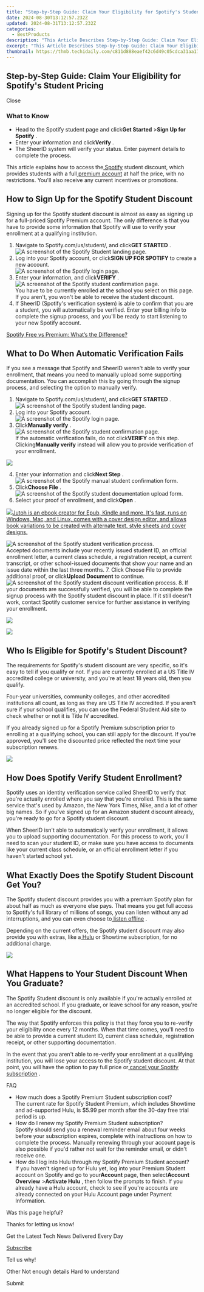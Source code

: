 ```yaml
---
title: "Step-by-Step Guide: Claim Your Eligibility for Spotify's Student Pricing"
date: 2024-08-30T13:12:57.232Z
updated: 2024-08-31T13:12:57.232Z
categories:
  - BestProducts
description: "This Article Describes Step-by-Step Guide: Claim Your Eligibility for Spotify's Student Pricing"
excerpt: "This Article Describes Step-by-Step Guide: Claim Your Eligibility for Spotify's Student Pricing"
thumbnail: https://thmb.techidaily.com/c811d888eaef42c6d49c05cdca31aa1712344b1b90027a29f28c88cf9d7d9505.jpg
---
```


## Step-by-Step Guide: Claim Your Eligibility for Spotify's Student Pricing

Close 

###  What to Know

* Head to the Spotify student page and click**Get Started** \>**Sign Up for Spotify** .
* Enter your information and click**Verify** .
* The SheerID system will verify your status. Enter payment details to complete the process.

 This article explains how to access the[ Spotify](https://www.lifewire.com/what-is-spotify-4685829) student discount, which provides students with a full[ premium account](https://www.lifewire.com/how-to-get-spotify-premium-4580347) at half the price, with no restrictions. You'll also receive any current incentives or promotions.

##  How to Sign Up for the Spotify Student Discount 

 Signing up for the Spotify student discount is almost as easy as signing up for a full-priced Spotify Premium account. The only difference is that you have to provide some information that Spotify will use to verify your enrollment at a qualifying institution.

1. Navigate to Spotify.com/us/student/, and click**GET STARTED** .  
![A screenshot of the Spotify Student landing page.](https://www.lifewire.com/thmb/tJLno9OC-ySaw1RLxFSPPfTGhaQ=/1500x0/filters:no_upscale():max_bytes(150000):strip_icc():format(webp)/1-255e6bb15e1148d9abb0293c57e135f3.JPG)
2. Log into your Spotify account, or click**SIGN UP FOR SPOTIFY** to create a new account.  
![A screenshot of the Spotify login page.](https://www.lifewire.com/thmb/-6CZj73GwIltSS6-inTfMB8QNuQ=/1500x0/filters:no_upscale():max_bytes(150000):strip_icc():format(webp)/2-2945114da00046faa581546912bf6abe.JPG)
3. Enter your information, and click**VERIFY** .  
![A screenshot of the Spotify student confirmation page.](https://www.lifewire.com/thmb/mXFGl7eru9MJy9I52_h1MDlnUzU=/1500x0/filters:no_upscale():max_bytes(150000):strip_icc():format(webp)/3-6a5242754bef4516816091c26691b80d.JPG)  
 You have to be currently enrolled at the school you select on this page. If you aren't, you won't be able to receive the student discount.
4. If SheerID (Spotify's verification system) is able to confirm that you are a student, you will automatically be verified. Enter your billing info to complete the signup process, and you'll be ready to start listening to your new Spotify account.

[  Spotify Free vs Premium: What’s the Difference? ](https://www.lifewire.com/spotify-free-vs-premium-8651596) 

##  What to Do When Automatic Verification Fails 

 If you see a message that Spotify and SheerID weren't able to verify your enrollment, that means you need to manually upload some supporting documentation. You can accomplish this by going through the signup process, and selecting the option to manually verify.

1. Navigate to Spotify.com/us/student/, and click**GET STARTED** .  
![A screenshot of the Spotify student landing page.](https://www.lifewire.com/thmb/i4k-b-NFOH7gALP2kuj_ny0AUBU=/1500x0/filters:no_upscale():max_bytes(150000):strip_icc():format(webp)/1-79119ed54bec4fe7acfbfcda7e421e59.JPG)
2. Log into your Spotify account.  
![A screenshot of the Spotify login page.](https://www.lifewire.com/thmb/Q-_4k-jnaCQDUWilsJdLE-AkUCc=/1500x0/filters:no_upscale():max_bytes(150000):strip_icc():format(webp)/2-d28d0fbfb93e41dabadc7133ac790e97.JPG)
3. Click**Manually verify** .  
![A screenshot of the Spotify student confirmation page.](https://www.lifewire.com/thmb/MnwsOaJO1oyQSi-Q4dcBqX14prk=/1500x0/filters:no_upscale():max_bytes(150000):strip_icc():format(webp)/3-07ff7fc487b44ac29f727bf13d04758c.JPG)  
 If the automatic verification fails, do not click**VERIFY** on this step. Clicking**Manually verify** instead will allow you to provide verification of your enrollment.
<!-- affiliate ads begin -->
<a href="https://secure.2checkout.com/order/checkout.php?PRODS=4620778&QTY=1&AFFILIATE=108875&CART=1"><img src="https://secure.avangate.com/images/merchant/07dd4d5a72f5740ef0f035f201951476/728__90banner.jpg" border="0"></a>
<!-- affiliate ads end -->
4. Enter your information and click**Next Step** .  
![A screenshot of the Spotify manual student confirmation form.](https://www.lifewire.com/thmb/SWYf-NJM88RoMp1b9UxONUVbdwc=/1500x0/filters:no_upscale():max_bytes(150000):strip_icc():format(webp)/4-42602be0c8c543748455f49bdb87090a.JPG)
5. Click**Choose File** .  
![A screenshot of the Spotify student documentation upload form.](https://www.lifewire.com/thmb/yUtmZ1dqQyhFKFxG_fhIzLSaDAA=/1500x0/filters:no_upscale():max_bytes(150000):strip_icc():format(webp)/5-2fefb49c7b744c6bab38eb67b0891f36.JPG)
6. Select your proof of enrollment, and click**Open** .  
<!-- affiliate ads begin -->
<a href="https://secure.2checkout.com/order/checkout.php?PRODS=4694919&QTY=1&AFFILIATE=108875&CART=1"><img src="https://secure.avangate.com/images/merchant/bccefcc1b1eee9eca3ae4f5c1a281482/products/jutoh-logo-1200x1600.jpg" border="0">Jutoh is an ebook creator for Epub, Kindle and more. It's fast, runs on Windows, Mac, and Linux, comes with a cover design editor, and allows book variations to be created with alternate text, style sheets and cover designs. </a>
<!-- affiliate ads end -->
![A screenshot of the Spotify student verification process.](https://www.lifewire.com/thmb/8pp_EkeXZ3oY-qzcOdPNtUJqKbg=/1500x0/filters:no_upscale():max_bytes(150000):strip_icc():format(webp)/5a-c57bbc3ea15f461586ad502acacb57ba.jpg)  
 Accepted documents include your recently issued student ID, an official enrollment letter, a current class schedule, a registration receipt, a current transcript, or other school-issued documents that show your name and an issue date within the last three months.
7. Click Choose File to provide additional proof, or click**Upload Document** to continue.  
![A screenshot of the Spotify student discount verification process.](https://www.lifewire.com/thmb/dtjNjxW1SnPeEVNWYWdPUmzRJWY=/1500x0/filters:no_upscale():max_bytes(150000):strip_icc():format(webp)/6-56f5a2b77e9144eba5f8e4d6dafaa949.JPG)
8. If your documents are successfully verified, you will be able to complete the signup process with the Spotify student discount in place. If it still doesn't work, contact Spotify customer service for further assistance in verifying your enrollment.
<!-- affiliate ads begin -->
<a href="https://store.nero.com/order/checkout.php?PRODS=42570605&QTY=1&AFFILIATE=108875&CART=1"><img src="http://cdnwww.nero.com/nero-com-wAssets/img/banners/2023/usbXcopy/Nero_USB_x_copy_Screen_2.png" border="0"></a>
<!-- affiliate ads end -->

<!-- affiliate ads begin -->
<a href="https://shop.copernic.com/order/checkout.php?PRODS=41033101&QTY=1&AFFILIATE=108875&CART=1"><img src="https://secure.2checkout.com/images/merchant/8d30aa96e72440759f74bd2306c1fa3d/Copernic-2023-Affiliate-728x90-Elite.png" border="0"></a>
<!-- affiliate ads end -->
##  Who Is Eligible for Spotify's Student Discount? 

 The requirements for Spotify's student discount are very specific, so it's easy to tell if you qualify or not. If you are currently enrolled at a US Title IV accredited college or university, and you're at least 18 years old, then you qualify.

 Four-year universities, community colleges, and other accredited institutions all count, as long as they are US Title IV accredited. If you aren't sure if your school qualifies, you can use the Federal Student Aid site to check whether or not it is Title IV accredited.

 If you already signed up for a Spotify Premium subscription prior to enrolling at a qualifying school, you can still apply for the discount. If you're approved, you'll see the discounted price reflected the next time your subscription renews.

<!-- affiliate ads begin -->
<a href="https://secure.2checkout.com/order/checkout.php?PRODS=4728277&QTY=1&AFFILIATE=108875&CART=1"><img src="https://secure.avangate.com/images/merchant/f7f07e7dab09533bc71247a5b29a7373/products/1_iDeviceMessageBox.png" border="0"></a>
<!-- affiliate ads end -->
##  How Does Spotify Verify Student Enrollment? 

 Spotify uses an identity verification service called SheerID to verify that you're actually enrolled where you say that you're enrolled. This is the same service that's used by Amazon, the New York Times, Nike, and a lot of other big names. So if you've signed up for an Amazon student discount already, you're ready to go for a Spotify student discount.

 When SheerID isn't able to automatically verify your enrollment, it allows you to upload supporting documentation. For this process to work, you'll need to scan your student ID, or make sure you have access to documents like your current class schedule, or an official enrollment letter if you haven't started school yet.

##  What Exactly Does the Spotify Student Discount Get You? 

 The Spotify student discount provides you with a premium Spotify plan for about half as much as everyone else pays. That means you get full access to Spotify's full library of millions of songs, you can listen without any ad interruptions, and you can even choose to[ listen offline](https://www.lifewire.com/what-is-caching-mode-in-music-services-2438241) .

 Depending on the current offers, the Spotify student discount may also provide you with extras, like a[ Hulu](https://www.lifewire.com/what-is-hulu-4783546) or Showtime subscription, for no additional charge.

<!-- affiliate ads begin -->
<a href="https://secure.2checkout.com/order/checkout.php?PRODS=2201613&QTY=1&AFFILIATE=108875&CART=1"><img src="https://www.macdvdripperpro.com/images/devices-3.png" border="0"></a>
<!-- affiliate ads end -->
##  What Happens to Your Student Discount When You Graduate? 

 The Spotify Student discount is only available if you're actually enrolled at an accredited school. If you graduate, or leave school for any reason, you're no longer eligible for the discount.

 The way that Spotify enforces this policy is that they force you to re-verify your eligibility once every 12 months. When that time comes, you'll need to be able to provide a current student ID, current class schedule, registration receipt, or other supporting documentation.

 In the event that you aren't able to re-verify your enrollment at a qualifying institution, you will lose your access to the Spotify student discount. At that point, you will have the option to pay full price or[ cancel your Spotify subscription](https://www.lifewire.com/how-to-delete-a-spotify-account-4781126) .

 FAQ

* How much does a Spotify Premium Student subscription cost?  
 The current rate for Spotify Student Premium, which includes Showtime and ad-supported Hulu, is $5.99 per month after the 30-day free trial period is up.
* How do I renew my Spotify Premium Student subscription?  
 Spotify should send you a renewal reminder email about four weeks before your subscription expires, complete with instructions on how to complete the process. Manually renewing through your account page is also possible if you'd rather not wait for the reminder email, or didn't receive one.
* How do I log into Hulu through my Spotify Premium Student account?  
 If you haven't signed up for Hulu yet, log into your Premium Student account on Spotify and go to your**Account** page, then select**Account Overview** \>**Activate Hulu** , then follow the prompts to finish. If you already have a Hulu account, check to see if you're accounts are already connected on your Hulu Account page under Payment Information.

Was this page helpful?

Thanks for letting us know!

 Get the Latest Tech News Delivered Every Day

[ Subscribe ](https://www.lifewire.com/#) 

Tell us why!

 Other  Not enough details  Hard to understand 

 Submit 

<ins class="adsbygoogle"
     style="display:block"
     data-ad-format="autorelaxed"
     data-ad-client="ca-pub-7571918770474297"
     data-ad-slot="1223367746"></ins>



<ins class="adsbygoogle"
     style="display:block"
     data-ad-client="ca-pub-7571918770474297"
     data-ad-slot="8358498916"
     data-ad-format="auto"
     data-full-width-responsive="true"></ins>


